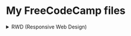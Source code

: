 # My FreeCodeCamp files
<details>
<summary>RWD (Responsive Web Design)</summary>
<br/>

```
1. Survey
2. Tribute Page
```

</details>

